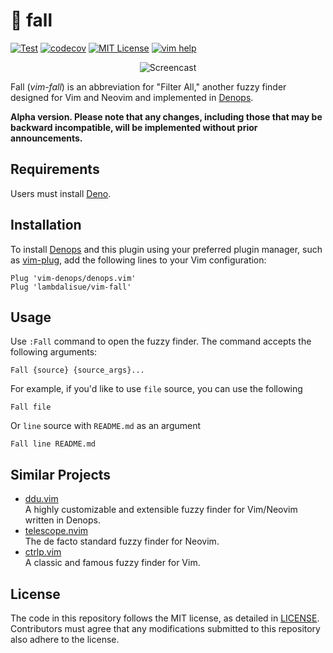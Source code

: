 # 🍂 fall

[![Test](https://github.com/lambdalisue/vim-fall/actions/workflows/test.yml/badge.svg)](https://github.com/lambdalisue/vim-fall/actions/workflows/test.yml)
[![codecov](https://codecov.io/gh/lambdalisue/vim-fall/graph/badge.svg?token=IsZ3yEM1by)](https://codecov.io/gh/lambdalisue/vim-fall)
[![MIT License](https://img.shields.io/badge/license-MIT-blue.svg)](LICENSE)
[![vim help](https://img.shields.io/badge/vim-%3Ah%20fall-orange.svg)](doc/fall.txt)

<div align="center">

![Screencast](https://private-user-images.githubusercontent.com/546312/335872453-4e0b5de1-f4c2-40d4-a188-d972ba6c3fef.gif?jwt=eyJhbGciOiJIUzI1NiIsInR5cCI6IkpXVCJ9.eyJpc3MiOiJnaXRodWIuY29tIiwiYXVkIjoicmF3LmdpdGh1YnVzZXJjb250ZW50LmNvbSIsImtleSI6ImtleTUiLCJleHAiOjE3MTc1ODY2MzQsIm5iZiI6MTcxNzU4NjMzNCwicGF0aCI6Ii81NDYzMTIvMzM1ODcyNDUzLTRlMGI1ZGUxLWY0YzItNDBkNC1hMTg4LWQ5NzJiYTZjM2ZlZi5naWY_WC1BbXotQWxnb3JpdGhtPUFXUzQtSE1BQy1TSEEyNTYmWC1BbXotQ3JlZGVudGlhbD1BS0lBVkNPRFlMU0E1M1BRSzRaQSUyRjIwMjQwNjA1JTJGdXMtZWFzdC0xJTJGczMlMkZhd3M0X3JlcXVlc3QmWC1BbXotRGF0ZT0yMDI0MDYwNVQxMTE4NTRaJlgtQW16LUV4cGlyZXM9MzAwJlgtQW16LVNpZ25hdHVyZT0wOTkxNjBhOGRmMGQyZmY5NTQ3ZmM4N2YwOWVjOGVlMTM2OTJjN2QwOWZjOGU2MTM2YTRjNmUyOWY0MGJlMTkwJlgtQW16LVNpZ25lZEhlYWRlcnM9aG9zdCZhY3Rvcl9pZD0wJmtleV9pZD0wJnJlcG9faWQ9MCJ9.1jtQsi-MJti9lBuRPLPrr9A-FPlD7PfXUlUOOQr3mKc)

</div>

Fall (_vim-fall_) is an abbreviation for "Filter All," another fuzzy finder
designed for Vim and Neovim and implemented in [Denops].

**Alpha version. Please note that any changes, including those that may be
backward incompatible, will be implemented without prior announcements.**

[Denops]: https://github.com/vim-denops/denops.vim

## Requirements

Users must install [Deno].

[Deno]: https://deno.land

## Installation

To install [Denops] and this plugin using your preferred plugin manager, such as
[vim-plug], add the following lines to your Vim configuration:

```vim
Plug 'vim-denops/denops.vim'
Plug 'lambdalisue/vim-fall'
```

[vim-plug]: https://github.com/junegunn/vim-plug

## Usage

Use `:Fall` command to open the fuzzy finder. The command accepts the following
arguments:

```
Fall {source} {source_args}...
```

For example, if you'd like to use `file` source, you can use the following

```
Fall file
```

Or `line` source with `README.md` as an argument

```
Fall line README.md
```

## Similar Projects

- [ddu.vim](https://github.com/Shougo/ddu.vim)<br>A highly customizable and
  extensible fuzzy finder for Vim/Neovim written in Denops.
- [telescope.nvim](https://github.com/nvim-telescope/telescope.nvim)<br>The de
  facto standard fuzzy finder for Neovim.
- [ctrlp.vim](https://github.com/ctrlpvim/ctrlp.vim)<br>A classic and famous
  fuzzy finder for Vim.

## License

The code in this repository follows the MIT license, as detailed in
[LICENSE](./LICENSE). Contributors must agree that any modifications submitted
to this repository also adhere to the license.

